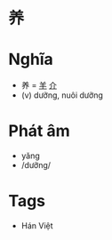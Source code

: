 # 养

# Nghĩa
* 养 = [羊](羊.md) [介](介.md)
* (v) dưỡng, nuôi dưỡng

# Phát âm
* yǎng
*  /dưỡng/

# Tags
* Hán Việt

<script>window.HANZI_FIELD='养';</script>
